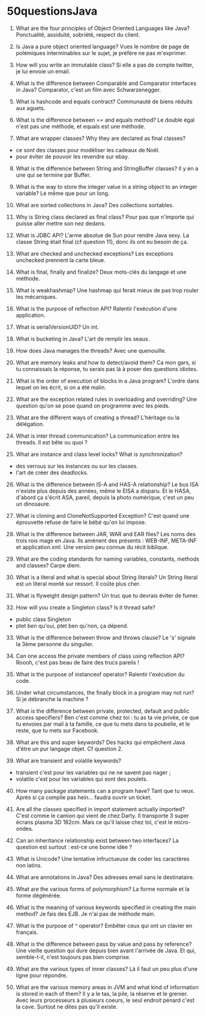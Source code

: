 # 50questionsJava

1) What are the four principles of Object Oriented Languages like Java?
Ponctualité, assiduité, sobriété, respect du client. 

2) Is Java a pure object oriented language?
Vues le nombre de page de polémiques interminables sur le sujet, je préfère ne pas m'exprimer. 

3) How will you write an immutable class?
Si elle a pas de compte twitter, je lui envoie un email. 

4) What is the difference between Comparable and Comparator interfaces in Java?
Comparator, c'est un film avec Schwarzenegger. 

5) What is hashcode and equals contract?
Communauté de biens réduits aux aguets. 

6) What is the difference between == and equals method?
Le double égal n'est pas une méthode, et equals est une méthode. 

7) What are wrapper classes? Why they are declared as final classes?
- ce sont des classes pour modéliser les cadeaux de Noël. 
- pour éviter de pouvoir les revendre sur ebay. 

8) What is the difference between String and StringBuffer classes?
Il y en a une qui se termine par Buffer. 

9) What is the way to store the integer value in a string object to an integer variable?
Le même que pour un long. 

10) What are sorted collections in Java?
Des collections sortables. 

11) Why is String class declared as final class?
Pour pas que n'importe qui puisse aller mettre son nez dedans. 

12) What is JDBC API?
L'arme absolue de Sun pour rendre Java sexy. La classe String était final (cf question 11), donc ils ont eu besoin de ça. 

13) What are checked and unchecked exceptions?
Les exceptions unchecked prennent la carte bleue. 

14) What is final, finally and finalize?
Deux mots-clés du langage et une méthode. 

15) What is weakhashmap?
Une hashmap qui ferait mieux de pas trop rouler les mécaniques. 

16) What is the purpose of reflection API?
Ralentir l'exécution d'une application. 

17) What is serialVersionUID?
Un int.

18) What is bucketing in Java?
L'art de remplir les seaux. 

19) How does Java manages the threads?
Avec une quenouille. 

20) What are memory leaks and how to detect/avoid them?
Ca mon gars, si tu connaissais la réponse, tu serais pas là à poser des questions idiotes. 

21) What is the order of execution of blocks in a Java program?
L'ordre dans lequel on les écrit, si on a été malin. 

22) What are the exception related rules in overloading and overriding?
Une question qu'on se pose quand on programme avec les pieds. 

23) What are the different ways of creating a thread?
L'héritage ou la délégation. 

24) What is inter thread communication?
La communication entre les threads. Il est bête ou quoi ?

25) What are instance and class level locks? What is synchronization?
- des verrous sur les instances ou sur les classes. 
- l'art de créer des deadlocks. 

26) What is the difference between IS-A and HAS-A relationship?
Le bus ISA n'existe plus depuis des années, même le EISA a disparu. Et le HASA, d'abord ça s'écrit ASA, pareil, depuis la photo numérique, c'est un peu un dinosaure. 

27) What is cloning and CloneNotSupported Exception?
C'est quand une éprouvette refuse de faire le bébé qu'on lui impose. 

28) What is the difference between JAR, WAR and EAR files?
Les noms des trois rois mage en Java. Ils amènent des présents : WEB-INF, META-INF et application.xml. Une version peu connue du récit biblique. 

29) What are the coding standards for naming variables, constants, methods and classes?
Carpe diem. 

30) What is a literal and what is special about String literals?
Un String literal est un literal monté sur ressort. Il coûte plus cher. 

31) What is flyweight design pattern?
Un truc que tu devrais éviter de fumer. 

32) How will you create a Singleton class? Is it thread safe?
- public class Singleton
- ptet ben qu'oui, ptet ben qu'non, ça dépend. 

33) What is the difference between throw and throws clause?
Le 's' signale la 3ème personne du singulier. 

34) Can one access the private members of class using reflection API?
Roooh, c'est pas beau de faire des trucs pareils !

35) What is the purpose of instanceof operator?
Ralentir l'exécution du code. 

36) Under what circumstances, the finally block in a program may not run?
Si je débranche la machine ? 

37) What is the difference between private, protected, default and public access specifiers?
Ben c'est comme chez toi : tu as ta vie privée, ce que tu envoies par mail à ta famille, ce que tu mets dans ta poubelle, et le reste, que tu mets sur Facebook. 

38) What are this and super keywords?
Des hacks qui empêchent Java d'être un pur langage objet. Cf question 2. 

39) What are transient and volatile keywords?
- transient c'est pour les variables qui ne ne savent pas nager ;
- volatile c'est pour les variables qui sont des poulets.

40) How many package statements can a program have?
Tant que tu veux. Après si ça compile pas hein... faudra ouvrir un ticket. 

41) Are all the classes specified in import statement actually imported?
C'est comme le camion qui vient de chez Darty. Il transporte 3 super écrans plasma 3D 182cm. Mais ce qu'il laisse chez toi, c'est le micro-ondes. 

42) Can an inheritance relationship exist between two interfaces?
La question est surtout : est-ce une bonne idée ?

43) What is Unicode?
Une tentative infructueuse de coder les caractères non latins. 

44) What are annotations in Java?
Des adresses email sans le destinataire. 

45) What are the various forms of polymorphism?
La forme normale et la forme dégénérée. 

46) What is the meaning of various keywords specified in creating the main method?
Je fais des EJB. Je n'ai pas de méthode main. 

47) What is the purpose of ^ operator?
Embêter ceux qui ont un clavier en français. 

48) What is the difference between pass by value and pass by reference?
Une vieille question qui dure depuis bien avant l'arrivée de Java. Et qui, semble-t-il, n'est toujours pas bien comprise. 

49) What are the various types of inner classes?
Là il faut un peu plus d'une ligne pour répondre. 

50) What are the various memory areas in JVM and what kind of information is stored in each of them?
Il y a le tas, la pile, la réserve et le grenier. Avec leurs processeurs à plusieurs coeurs, le seul endroit pénard c'est la cave. Surtout ne dites pas qu'il existe. 
